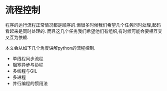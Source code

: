 # 流程控制

程序的运行流程正常情况都是顺序的.但很多时候我们希望几个任务同时处理,起码看起来是同时处理的.
而且这几个任务我们希望他们有组织,有时候可能会要相互交叉互为依赖.

本文会从如下几个角度讲解python的流程控制.

+ 单线程同步流程
+ 阻塞异步与协程
+ 多线程与GIL
+ 多进程
+ 并行编程的惯用法
